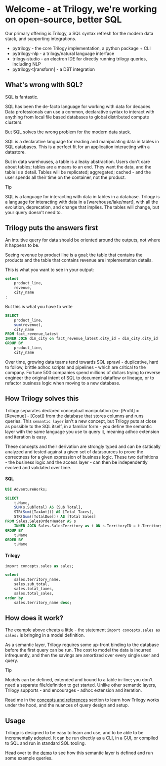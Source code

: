 # Welcome - at Trilogy, we're working on open-source, better SQL

Our primary offering is Trilogy, a SQL syntax refresh for the modern data stack, and supporting integrations.

- pytrilogy - the core Trilogy implementation, a python package + CLI
- pytrilogy-nlp - a trilogy/natural language interface
- trilogy-studio - an electron IDE for directly running trilogy queries, including NLP
- pytrilogy-t[ransform] - a DBT integration

## What's wrong with SQL?

SQL is fantastic.

SQL has been the de-facto language for working with data for decades. Data professionals can use a common, declarative syntax to interact with anything from local file based databases to global distributed compute clusters.

But SQL solves the wrong problem for the modern data stack.

SQL is a declarative language for reading and manipulating data in tables in SQL databases. This is a perfect fit for an application interacting with a datastore.

But in data warehouses, a table is a leaky abstraction. Users don't care about tables; tables are a means to an end. They want the data, and the table is a detail. Tables will be replicated; aggregated; cached - and the user spends all their time on the container, not the product.

> [!TIP]
> SQL is a language for interacting with data in tables in a database. Trilogy is a language for interacting with data in a [warehouse/lake/mart], with all the evolution, deprecation, and change that implies. The
> tables will change, but your query doesn't need to.


## Trilogy puts the answers first

An intuitive query for data should be oriented around the outputs, not where it happens to be.

Seeing revenue by product line is a goal; the table that contains the products and the table that contains revenue are implementation details.

This is what you want to see in your output:

```sql
select
    product_line,
    revenue,
    city_name
;
```

But this is what you have to write
```sql
SELECT
    product_line,
    sum(revenue),
    city_name
FROM fact_revenue_latest
INNER JOIN dim_city on fact_revenue_latest.city_id = dim_city.city_id
GROUP BY 
    product_line,
    city_name
```

Over time, growing data teams tend towards SQL sprawl - duplicative,
hard to follow, brittle adhoc scripts and pipelines - which are critical to the company. Fortune 500 companies spend millions of dollars trying to reverse engineer the original intent of SQL to document dataflow or lineage, or to refactor business logic when moving to a new database.

## How Trilogy solves this

Trilogy separates declared conceptual manipulation (ex: [Profit] = [Revenue] - [Cost]) from the database that stores columns and runs queries. This `semantic layer` isn't a new concept, but Trilogy puts at close as possible
to the SQL itself, in a familiar form - you define the semantic layer with the same language you use to query it, meaning adhoc extension and iteration is easy.

These concepts and their derivation are strongly typed and can be statically analyzed and tested against a given set of datasources to prove the correctness for a given expression of business logic. These two definitions - the business logic and the access layer - can then be independently evolved and validated over time.

#### SQL
```sql
USE AdventureWorks;

SELECT 
    t.Name, 
    SUM(s.SubTotal) AS [Sub Total],
    STR(Sum([TaxAmt])) AS [Total Taxes],
    STR(Sum([TotalDue])) AS [Total Sales]
FROM Sales.SalesOrderHeader AS s
    INNER JOIN Sales.SalesTerritory as t ON s.TerritoryID = t.TerritoryID
GROUP BY 
    t.Name
ORDER BY 
    t.Name
```

#### Trilogy
```sql
import concepts.sales as sales;

select
    sales.territory_name,
    sales.sub_total,
    sales.total_taxes,
    sales.total_sales,
order by
    sales.territory_name desc;
```

## How does it work?

The example above cheats a little - the statement `import concepts.sales as sales;` is bringing in a model definition.

As a semantic layer, Trilogy requires some up-front binding to the database before the first query can be run.  The cost to model the data is incurred infrequently, and then the savings are amortized over every single user and query.

> [!TIP]
> Models can be defined, extended and bound to a table in-line; you don't need a separate file/definition to get started.
Unlike other semantic layers, Trilogy supports - and encourages - adhoc extension and iteration. 

Read me in the [concepts and references](/concepts) section to learn how Trilogy works under the hood, and the nuances of query design and setup.

## Usage

Trilogy is designed to be easy to learn and use, and to be able to be incrementally adopted. It can be run directly as a CLI, in a [GUI](/studio), or compiled to SQL and run in standard SQL tooling. 

Head over to the [demo](/demo) to see how this semantic layer is defined and run some example queries.
